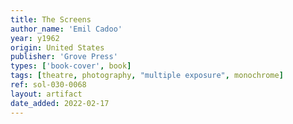 ```yaml
---
title: The Screens
author_name: 'Emil Cadoo'
year: y1962
origin: United States
publisher: 'Grove Press'
types: ['book-cover', book]
tags: [theatre, photography, "multiple exposure", monochrome]
ref: sol-030-0068
layout: artifact
date_added: 2022-02-17
---
```

